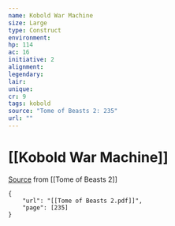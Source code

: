 ```yaml
---
name: Kobold War Machine
size: Large
type: Construct
environment: 
hp: 114
ac: 16
initiative: 2
alignment: 
legendary: 
lair: 
unique: 
cr: 9
tags: kobold
source: "Tome of Beasts 2: 235"
url: ""
---
```

# [[Kobold War Machine]]

[Source](zotero://open-pdf/library/items/9UQIAB6R?page=235) from [[Tome of Beasts 2]]

```pdf
{
	"url": "[[Tome of Beasts 2.pdf]]",
	"page": [235]
}
```

